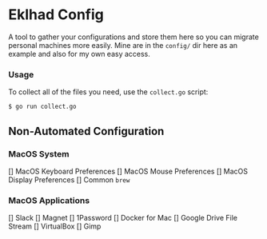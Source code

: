# Eklhad Config

A tool to gather your configurations and store them here so you can migrate personal machines more easily. Mine are in the `config/` dir here as an example and also for my own easy access.

### Usage

To collect all of the files you need, use the `collect.go` script:

```
$ go run collect.go
```



## Non-Automated Configuration

### MacOS System
[] MacOS Keyboard Preferences
[] MacOS Mouse Preferences
[] MacOS Display Preferences
[] Common `brew`

### MacOS Applications
[] Slack
[] Magnet
[] 1Password
[] Docker for Mac
[] Google Drive File Stream
[] VirtualBox
[] Gimp
